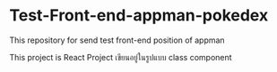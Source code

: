 # Test-Front-end-appman-pokedex
This repository for send test front-end position of appman

This project is React Project เขียนอยู่ในรูปแบบ class component

